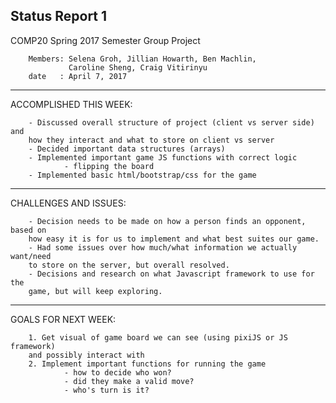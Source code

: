Status Report 1
-------------------------------------------------------------------------------
COMP20 Spring 2017 Semester Group Project

        Members: Selena Groh, Jillian Howarth, Ben Machlin, 
                 Caroline Sheng, Craig Vitirinyu
        date   : April 7, 2017

-------------------------------------------------------------------------------
ACCOMPLISHED THIS WEEK:

        - Discussed overall structure of project (client vs server side) and 
        how they interact and what to store on client vs server
        - Decided important data structures (arrays)
        - Implemented important game JS functions with correct logic
                - flipping the board
        - Implemented basic html/bootstrap/css for the game

-------------------------------------------------------------------------------
CHALLENGES AND ISSUES:

        - Decision needs to be made on how a person finds an opponent, based on
        how easy it is for us to implement and what best suites our game.
        - Had some issues over how much/what information we actually want/need
        to store on the server, but overall resolved.
        - Decisions and research on what Javascript framework to use for the 
        game, but will keep exploring.

-------------------------------------------------------------------------------
GOALS FOR NEXT WEEK:
        
        1. Get visual of game board we can see (using pixiJS or JS framework)
        and possibly interact with
        2. Implement important functions for running the game
                - how to decide who won?
                - did they make a valid move?
                - who's turn is it?
        

        
        
        